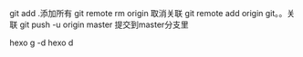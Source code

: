 git add .添加所有
git remote rm origin 取消关联
git remote add origin git。。关联
git push -u origin master  提交到master分支里

hexo g -d
hexo d
